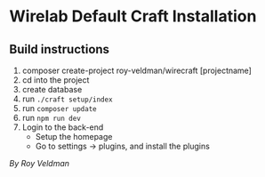 # Wirelab Default Craft Installation

## Build instructions
1. composer create-project roy-veldman/wirecraft [projectname]
2. cd into the project
3. create database
4. run `./craft setup/index`
5. run `composer update`
6. run `npm run dev`
7. Login to the back-end
   - Setup the homepage
   - Go to settings -> plugins, and install the plugins

_By Roy Veldman_